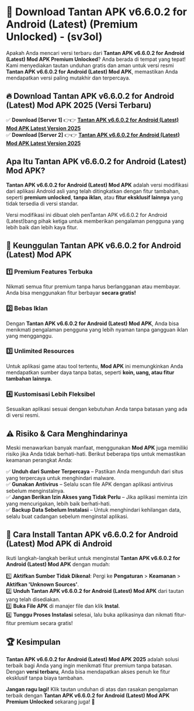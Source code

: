 

# 🎯 Download Tantan APK v6.6.0.2 for Android (Latest) (Premium Unlocked) -  (sv3ol) 

Apakah Anda mencari versi terbaru dari **Tantan APK v6.6.0.2 for Android (Latest) Mod APK Premium Unlocked**? Anda berada di tempat yang tepat! Kami menyediakan tautan unduhan gratis dan aman untuk versi resmi **Tantan APK v6.6.0.2 for Android (Latest) Mod APK**, memastikan Anda mendapatkan versi paling mutakhir dan terpercaya.

## 🔥 Download Tantan APK v6.6.0.2 for Android (Latest) Mod APK 2025 (Versi Terbaru)

✅ **Download [Server 1]** 👉👉 [**Tantan APK v6.6.0.2 for Android (Latest) Mod APK Latest Version 2025**](https://apkcomod.com?title=Tantan_APK_v6.6.0.2_for_Android_(Latest))  
✅ **Download [Server 2]** 👉👉 [**Tantan APK v6.6.0.2 for Android (Latest) Mod APK Latest Version 2025**](https://apkcomod.com?title=Tantan_APK_v6.6.0.2_for_Android_(Latest))  

## Apa Itu Tantan APK v6.6.0.2 for Android (Latest) Mod APK?

**Tantan APK v6.6.0.2 for Android (Latest) Mod APK** adalah versi modifikasi dari aplikasi Android asli yang telah ditingkatkan dengan fitur tambahan, seperti **premium unlocked**, **tanpa iklan**, atau **fitur eksklusif lainnya** yang tidak tersedia di versi standar.

Versi modifikasi ini dibuat oleh penTantan APK v6.6.0.2 for Android (Latest)bang pihak ketiga untuk memberikan pengalaman pengguna yang lebih baik dan lebih kaya fitur.

## 🎯 Keunggulan Tantan APK v6.6.0.2 for Android (Latest) Mod APK

### 1️⃣ Premium Features Terbuka
Nikmati semua fitur premium tanpa harus berlangganan atau membayar. Anda bisa menggunakan fitur berbayar **secara gratis!**

### 2️⃣ Bebas Iklan
Dengan **Tantan APK v6.6.0.2 for Android (Latest) Mod APK**, Anda bisa menikmati pengalaman pengguna yang lebih nyaman tanpa gangguan iklan yang mengganggu.

### 3️⃣ Unlimited Resources
Untuk aplikasi game atau tool tertentu, **Mod APK** ini memungkinkan Anda mendapatkan sumber daya tanpa batas, seperti **koin, uang, atau fitur tambahan lainnya**.

### 4️⃣ Kustomisasi Lebih Fleksibel
Sesuaikan aplikasi sesuai dengan kebutuhan Anda tanpa batasan yang ada di versi resmi.

## ⚠️ Risiko & Cara Menghindarinya

Meski menawarkan banyak manfaat, menggunakan **Mod APK** juga memiliki risiko jika Anda tidak berhati-hati. Berikut beberapa tips untuk memastikan keamanan perangkat Anda:

✅ **Unduh dari Sumber Terpercaya** – Pastikan Anda mengunduh dari situs yang terpercaya untuk menghindari malware.  
✅ **Gunakan Antivirus** – Selalu scan file APK dengan aplikasi antivirus sebelum menginstalnya.  
✅ **Jangan Berikan Izin Akses yang Tidak Perlu** – Jika aplikasi meminta izin yang mencurigakan, lebih baik berhati-hati.  
✅ **Backup Data Sebelum Instalasi** – Untuk menghindari kehilangan data, selalu buat cadangan sebelum menginstal aplikasi.

## 📌 Cara Install Tantan APK v6.6.0.2 for Android (Latest) Mod APK di Android

Ikuti langkah-langkah berikut untuk menginstal **Tantan APK v6.6.0.2 for Android (Latest) Mod APK** dengan mudah:

1️⃣ **Aktifkan Sumber Tidak Dikenal**: Pergi ke **Pengaturan** > **Keamanan** > **Aktifkan 'Unknown Sources'**.  
2️⃣ **Unduh Tantan APK v6.6.0.2 for Android (Latest) Mod APK** dari tautan yang telah disediakan.  
3️⃣ **Buka File APK** di manajer file dan klik **Instal**.  
4️⃣ **Tunggu Proses Instalasi** selesai, lalu buka aplikasinya dan nikmati fitur-fitur premium secara gratis!

## 🏆 Kesimpulan

**Tantan APK v6.6.0.2 for Android (Latest) Mod APK 2025** adalah solusi terbaik bagi Anda yang ingin menikmati fitur premium tanpa batasan. Dengan **versi terbaru**, Anda bisa mendapatkan akses penuh ke fitur eksklusif tanpa biaya tambahan.

**Jangan ragu lagi!** Klik tautan unduhan di atas dan rasakan pengalaman terbaik dengan **Tantan APK v6.6.0.2 for Android (Latest) Mod APK Premium Unlocked** sekarang juga! 🚀

